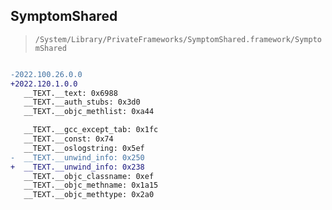 ## SymptomShared

> `/System/Library/PrivateFrameworks/SymptomShared.framework/SymptomShared`

```diff

-2022.100.26.0.0
+2022.120.1.0.0
   __TEXT.__text: 0x6988
   __TEXT.__auth_stubs: 0x3d0
   __TEXT.__objc_methlist: 0xa44

   __TEXT.__gcc_except_tab: 0x1fc
   __TEXT.__const: 0x74
   __TEXT.__oslogstring: 0x5ef
-  __TEXT.__unwind_info: 0x250
+  __TEXT.__unwind_info: 0x238
   __TEXT.__objc_classname: 0xef
   __TEXT.__objc_methname: 0x1a15
   __TEXT.__objc_methtype: 0x2a0

```
